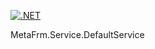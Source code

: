[![.NET](https://github.com/dsuny/MetaFrm.Service.DefaultService/actions/workflows/dotnet.yml/badge.svg)](https://github.com/dsuny/MetaFrm.Service.DefaultService/actions/workflows/dotnet.yml)

MetaFrm.Service.DefaultService